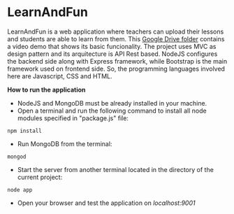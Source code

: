 # LearnAndFun

LearnAndFun is a web application where teachers can upload their lessons and students are able to learn from them. This [Google Drive folder](https://drive.google.com/open?id=158rEap-lpn7xvUJLVKse5Y1fO3RLyJbA) contains a video demo that shows its basic funcionality. The project uses MVC as design pattern and its arquitecture is API Rest based. NodeJS configures the backend side along with Express framework, while Bootstrap is the main framework used on frontend side. So, the programming languages involved here are Javascript, CSS and HTML. 

**How to run the application**

- NodeJS and MongoDB must be already installed in your machine.
- Open a terminal and run the following command to install all node modules specified in "package.js" file:
```
npm install
```
- Run MongoDB from the terminal:
```
mongod
```
- Start the server from another terminal located in the directory of the current project:
```
node app
```
- Open your browser and test the application on *localhost:9001*
